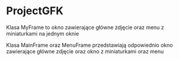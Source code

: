 # ProjectGFK

Klasa MyFrame to okno zawierające główne zdjęcie oraz menu z miniaturkami na jednym oknie

Klasa MainFrame oraz MenuFrame przedstawiają odpowiednio okno zawierające główne zdjęcie oraz okno z miniaturkami oraz menu
